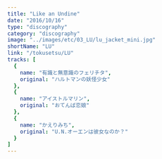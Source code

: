```yaml
---
title: "Like an Undine"
date: "2016/10/16"
type: "discography"
category: "discography"
image: "../images/etc/03_LU/lu_jacket_mini.jpg"
shortName: "LU"
link: "/tokusetsu/LU"
tracks: [
  {
    name: "有識と無意識のフェリチタ", 
    original: "ハルトマンの妖怪少女"
  },
  {
    name: "アイストルマリン", 
    original: "おてんば恋娘"
  },
  {
    name: "かえりみち", 
    original: "U.N.オーエンは彼女なのか？"
  }
]
---
```

